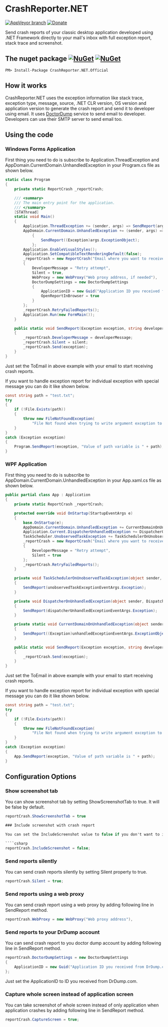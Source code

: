 # CrashReporter.NET

[![AppVeyor branch](https://img.shields.io/appveyor/ci/gruntjs/grunt/master.svg)](https://ci.appveyor.com/project/ravibpatel/crashreporter-net) [![Donate](https://img.shields.io/badge/Donate-PayPal-green.svg)](http://paypal.me/rbsoft)

Send crash reports of your classic desktop application developed using .NET Framework directly to your mail's inbox with full exception report, stack trace and screenshot.

## The nuget package  [![NuGet](https://img.shields.io/nuget/v/CrashReporter.NET.Official.svg)](https://www.nuget.org/packages/CrashReporter.NET.Official/) [![NuGet](https://img.shields.io/nuget/dt/CrashReporter.NET.Official.svg)](https://www.nuget.org/packages/CrashReporter.NET.Official/)

    PM> Install-Package CrashReporter.NET.Official

## How it works

CrashReporter.NET uses the exception information like stack trace, exception type, message, source, .NET CLR version, OS version and application version to generate the crash report and send it to developer using email. It uses [DoctorDump](https://drdump.com/crash-reporting-system) service to send email to developer. Developers can use their SMTP server to send email too.

## Using the code

### Windows Forms Application

First thing you need to do is subscribe to Application.ThreadException and AppDomain.CurrentDomain.UnhandledException in your Program.cs file as shown below.

````csharp
static class Program
{
    private static ReportCrash _reportCrash;

    /// <summary>
    /// The main entry point for the application.
    /// </summary>
    [STAThread]
    static void Main()
    {
        Application.ThreadException += (sender, args) => SendReport(args.Exception);
        AppDomain.CurrentDomain.UnhandledException += (sender, args) =>
            {
                SendReport((Exception)args.ExceptionObject);
            };
        Application.EnableVisualStyles();
        Application.SetCompatibleTextRenderingDefault(false);
        _reportCrash = new ReportCrash("Email where you want to receive crash reports")
        {
            DeveloperMessage = "Retry attempt",
            Silent = true,
            WebProxy = new WebProxy("Web proxy address, if needed"),
            DoctorDumpSettings = new DoctorDumpSettings
            {
                ApplicationID = new Guid("Application ID you received from DrDump.com"),
                OpenReportInBrowser = true
            }
        };
        _reportCrash.RetryFailedReports();
        Application.Run(new FormMain());
    }

    public static void SendReport(Exception exception, string developerMessage = "", bool silent = false)
    {
        _reportCrash.DeveloperMessage = developerMessage;
        _reportCrash.Silent = silent;
        _reportCrash.Send(exception);
    }
}
````

Just set the ToEmail in above example with your email to start receiving crash reports.

If you want to handle exception report for individual exception with special message you can do it like shown below.

````csharp
const string path = "test.txt";
try
{
    if (!File.Exists(path))
    {
        throw new FileNotFoundException(
            "File Not found when trying to write argument exception to the file", argumentException);
    }
}
catch (Exception exception)
{
    Program.SendReport(exception, "Value of path variable is " + path);
}
````

### WPF Application

First thing you need to do is subscribe to AppDomain.CurrentDomain.UnhandledException in your App.xaml.cs file as shown below.

````csharp
public partial class App : Application
{
    private static ReportCrash _reportCrash;

    protected override void OnStartup(StartupEventArgs e)
    {
        base.OnStartup(e);
        AppDomain.CurrentDomain.UnhandledException += CurrentDomainOnUnhandledException;
        Application.Current.DispatcherUnhandledException += DispatcherOnUnhandledException;
        TaskScheduler.UnobservedTaskException += TaskSchedulerOnUnobservedTaskException;
        _reportCrash = new ReportCrash("Email where you want to receive crash reports")
        {
            DeveloperMessage = "Retry attempt",
            Silent = true
        };
        _reportCrash.RetryFailedReports();
    }

    private void TaskSchedulerOnUnobservedTaskException(object sender, UnobservedTaskExceptionEventArgs unobservedTaskExceptionEventArgs)
    {
        SendReport(unobservedTaskExceptionEventArgs.Exception);
    }

    private void DispatcherOnUnhandledException(object sender, DispatcherUnhandledExceptionEventArgs dispatcherUnhandledExceptionEventArgs)
    {
        SendReport(dispatcherUnhandledExceptionEventArgs.Exception);
    }

    private static void CurrentDomainOnUnhandledException(object sender, UnhandledExceptionEventArgs unhandledExceptionEventArgs)
    {
        SendReport((Exception)unhandledExceptionEventArgs.ExceptionObject);
    }

    public static void SendReport(Exception exception, string developerMessage = "", bool silent = true)
    {
        _reportCrash.Send(exception);
    }
}
````

Just set the ToEmail in above example with your email to start receiving crash reports.

If you want to handle exception report for individual exception with special message you can do it like shown below.

````csharp
const string path = "test.txt";
try
{
    if (!File.Exists(path))
    {
        throw new FileNotFoundException(
            "File Not found when trying to write argument exception to the file", argumentException);
    }
}
catch (Exception exception)
{
    App.SendReport(exception, "Value of path variable is " + path);
}
````

## Configuration Options

### Show screenshot tab

You can show screenshot tab by setting ShowScreenshotTab to true. It will be false by default.

````csharp
reportCrash.ShowScreenshotTab = true

### Include screenshot with crash report

You can set the IncludeScreenshot value to false if you don't want to include screenshot in the crash report. If you are showing the screenshot tab then user can still choose to include the screenshot even if you set it to false.

````csharp
reportCrash.IncludeScreenshot = false;
````

### Send reports silently

You can send crash reports silently by setting Silent property to true.

````csharp
reportCrash.Silent = true;
````

### Send reports using a web proxy

You can send crash report using a web proxy by adding following line in SendReport method.

````csharp
reportCrash.WebProxy = new WebProxy("Web proxy address"),
````

### Send reports to your DrDump account

You can send crash report to you doctor dump account by adding following line in SendReport method.

````csharp
reportCrash.DoctorDumpSettings = new DoctorDumpSettings
{
    ApplicationID = new Guid("Application ID you received from DrDump.com"),
};
````

Just set the ApplicationID to ID you received from DrDump.com.

### Capture whole screen instead of application screen

You can take screenshot of whole screen instead of only application when application crashes by adding following line in SendReport method.

````csharp
reportCrash.CaptureScreen = true;
````